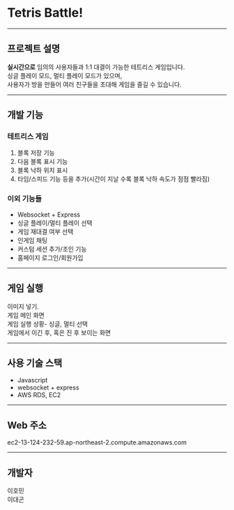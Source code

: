 # Tetris Battle!

---

## 프로젝트 설명

**실시간으로** 임의의 사용자들과 1:1 대결이 가능한 테트리스 게임입니다.  
싱글 플레이 모드, 멀티 플레이 모드가 있으며,  
사용자가 방을 만들어 여러 친구들을 초대해 게임을 즐길 수 있습니다.

---

## 개발 기능

### 테트리스 게임

1. 블록 저장 기능
2. 다음 블록 표시 기능
3. 블록 낙하 위치 표시
4. 타임/스피드 기능 등을 추가(시간이 지날 수록 블록 낙하 속도가 점점 빨라짐)

### 이외 기능들

- Websocket + Express
- 싱글 플레이/멀티 플레이 선택
- 게임 재대결 여부 선택
- 인게임 채팅
- 커스텀 세션 추가/조인 기능
- 홈페이지 로그인/회원가입

---

## 게임 실행

이미지 넣기.  
게임 메인 화면  
게임 실행 상황- 싱글, 멀티 선택  
게임에서 이긴 후, 혹은 진 후 보이는 화면

---

## 사용 기술 스택

- Javascript
- websocket + express
- AWS RDS, EC2

---

## Web 주소

ec2-13-124-232-59.ap-northeast-2.compute.amazonaws.com

---

## 개발자

이호민  
이대곤
